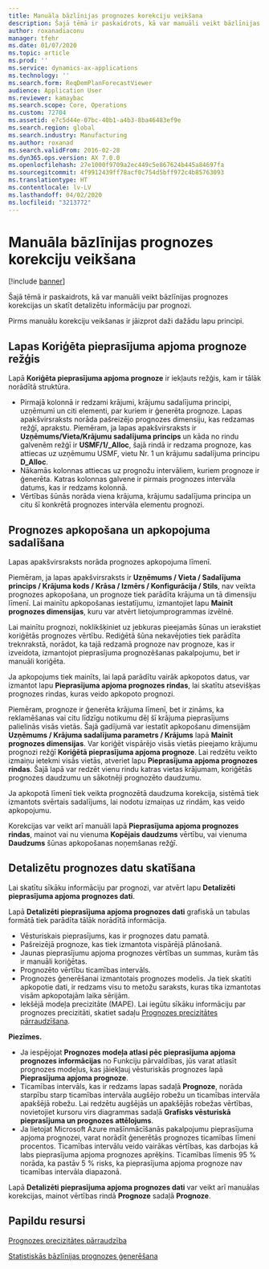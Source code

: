 ```yaml
---
title: Manuāla bāzlīnijas prognozes korekciju veikšana
description: Šajā tēmā ir paskaidrots, kā var manuāli veikt bāzlīnijas prognozes korekcijas un skatīt detalizētu informāciju par prognozi.
author: roxanadiaconu
manager: tfehr
ms.date: 01/07/2020
ms.topic: article
ms.prod: ''
ms.service: dynamics-ax-applications
ms.technology: ''
ms.search.form: ReqDemPlanForecastViewer
audience: Application User
ms.reviewer: kamaybac
ms.search.scope: Core, Operations
ms.custom: 72704
ms.assetid: e7c5d44e-07bc-40b1-a4b3-8ba46483ef9e
ms.search.region: global
ms.search.industry: Manufacturing
ms.author: roxanad
ms.search.validFrom: 2016-02-28
ms.dyn365.ops.version: AX 7.0.0
ms.openlocfilehash: 27e1000f9709a2ec449c5e867624b445a84697fa
ms.sourcegitcommit: 4f9912439ff78acf0c754d5bff972c4b85763093
ms.translationtype: HT
ms.contentlocale: lv-LV
ms.lasthandoff: 04/02/2020
ms.locfileid: "3213772"
---
```

# <a name="make-manual-adjustments-to-the-baseline-forecast"></a>Manuāla bāzlīnijas prognozes korekciju veikšana

[!include [banner](../includes/banner.md)]

Šajā tēmā ir paskaidrots, kā var manuāli veikt bāzlīnijas prognozes korekcijas un skatīt detalizētu informāciju par prognozi. 

Pirms manuālu korekciju veikšanas ir jāizprot daži dažādu lapu principi.

## <a name="grid-on-the-adjusted-demand-forecast-page"></a>Lapas Koriģēta pieprasījuma apjoma prognoze režģis
Lapā **Koriģēta pieprasījuma apjoma prognoze** ir iekļauts režģis, kam ir tālāk norādītā struktūra.

-   Pirmajā kolonnā ir redzami krājumi, krājumu sadalījuma principi, uzņēmumi un citi elementi, par kuriem ir ģenerēta prognoze. Lapas apakšvirsraksts norāda pašreizējo prognozes dimensiju, kas redzamas režģī, aprakstu. Piemēram, ja lapas apakšvirsraksts ir **Uzņēmums/Vieta/Krājumu sadalījuma princips** un kāda no rindu galvenēm režģī ir **USMF/1/\_Alloc**, šajā rindā ir redzama prognoze, kas attiecas uz uzņēmumu USMF, vietu Nr. 1 un krājumu sadalījuma principu **D\_Alloc**.
-   Nākamās kolonnas attiecas uz prognožu intervāliem, kuriem prognoze ir ģenerēta. Katras kolonnas galvene ir pirmais prognozes intervāla datums, kas ir redzams kolonnā.
-   Vērtības šūnās norāda viena krājuma, krājumu sadalījuma principa un citu šī konkrētā prognozes intervāla elementu prognozi.

## <a name="forecast-aggregation-and-de-aggregation"></a>Prognozes apkopošana un apkopojuma sadalīšana
Lapas apakšvirsraksts norāda prognozes apkopojuma līmenī. 

Piemēram, ja lapas apakšvirsraksts ir **Uzņēmums / Vieta / Sadalījuma princips / Krājuma kods / Krāsa / Izmērs / Konfigurācija / Stils**, nav veikta prognozes apkopošana, un prognoze tiek parādīta krājuma un tā dimensiju līmenī. Lai mainītu apkopošanas iestatījumu, izmantojiet lapu **Mainīt prognozes dimensijas**, kuru var atvērt lietojumprogrammas izvēlnē. 

Lai mainītu prognozi, noklikšķiniet uz jebkuras pieejamās šūnas un ierakstiet koriģētās prognozes vērtību. Rediģētā šūna nekavējoties tiek parādīta treknrakstā, norādot, ka tajā redzamā prognoze nav prognoze, kas ir izveidota, izmantojot pieprasījuma prognozēšanas pakalpojumu, bet ir manuāli koriģēta. 

Ja apkopojums tiek mainīts, lai lapā parādītu vairāk apkopotos datus, var izmantot lapu **Pieprasījuma apjoma prognozes rindas**, lai skatītu atsevišķas prognozes rindas, kuras veido apkopoto prognozi. 

Piemēram, prognoze ir ģenerēta krājuma līmenī, bet ir zināms, ka reklamēšanas vai citu līdzīgu notikumu dēļ šī krājuma pieprasījums palielinās visās vietās. Šajā gadījumā var iestatīt apkopošanu dimensijām **Uzņēmums / Krājuma sadalījuma parametrs / Krājums** lapā **Mainīt prognozes dimensijas**. Var koriģēt vispārējo visās vietās pieejamo krājumu prognozi režģī **Koriģētā pieprasījuma apjoma prognoze**. Lai redzētu veikto izmaiņu ietekmi visās vietās, atveriet lapu **Pieprasījuma apjoma prognozes rindas**. Šajā lapā var redzēt vienu rindu katras vietas krājumam, koriģētās prognozes daudzumu un sākotnēji prognozēto daudzumu. 

Ja apkopotā līmenī tiek veikta prognozētā daudzuma korekcija, sistēmā tiek izmantots svērtais sadalījums, lai nodotu izmaiņas uz rindām, kas veido apkopojumu. 

Korekcijas var veikt arī manuāli lapā **Pieprasījuma apjoma prognozes rindas**, mainot vai nu vienuma **Kopējais daudzums** vērtību, vai vienuma **Daudzums** šūnas apkopošanas noņemšanas režģī.

## <a name="viewing-details-of-the-forecast"></a>Detalizētu prognozes datu skatīšana
Lai skatītu sīkāku informāciju par prognozi, var atvērt lapu **Detalizēti pieprasījuma apjoma prognozes dati**. 

Lapā **Detalizēti pieprasījuma apjoma prognozes dati** grafiskā un tabulas formātā tiek parādīta tālāk norādītā informācija.

-   Vēsturiskais pieprasījums, kas ir prognozes datu pamatā.
-   Pašreizējā prognoze, kas tiek izmantota vispārējā plānošanā.
-   Jaunas pieprasījumu apjoma prognozes vērtības un summas, kurām tās ir manuāli koriģētas.
-   Prognozēto vērtību ticamības intervāls.
-   Prognozes ģenerēšanai izmantotais prognozes modelis. Ja tiek skatīti apkopotie dati, ir redzams visu to metožu saraksts, kuras tika izmantotas visām apkopotajām laika sērijām.
-   Iekšējā modeļa precizitāte (MAPE). Lai iegūtu sīkāku informāciju par prognozes precizitāti, skatiet sadaļu [Prognozes precizitātes pārraudzīšana](monitor-forecast-accuracy.md).

**Piezīmes.**

-   Ja iespējojat **Prognozes modeļa atlasi pēc pieprasījuma apjoma prognozes informācijas** no Funkciju pārvaldības, jūs varat atlasīt prognozes modeļus, kas jāiekļauj vēsturiskās prognozes lapā **Pieprasījuma apjoma prognoze**.
-   Ticamības intervāls, kas ir redzams lapas sadaļā **Prognoze**, norāda starpību starp ticamības intervāla augšējo robežu un ticamības intervāla apakšējā robežu. Lai redzētu augšējās un apakšējās robežas vērtības, novietojiet kursoru virs diagrammas sadaļā **Grafisks vēsturiskā pieprasījuma un prognozes attēlojums**.
-   Ja lietojat Microsoft Azure mašīnmācīšanās pakalpojumu pieprasījuma apjoma prognozei, varat norādīt ģenerētās prognozes ticamības līmeni procentos. Ticamības intervālu veido vairākas vērtības, kas darbojas kā labs pieprasījuma apjoma prognozes aprēķins. Ticamības līmenis 95 % norāda, ka pastāv 5 % risks, ka pieprasījuma apjoma prognoze nav ticamības intervāla diapazonā.

Lapā **Detalizēti pieprasījuma apjoma prognozes dati** var veikt arī manuālas korekcijas, mainot vērtības rindā **Prognoze** sadaļā **Prognoze**.

<a name="additional-resources"></a>Papildu resursi
--------

[Prognozes precizitātes pārraudzība](monitor-forecast-accuracy.md)

[Statistiskās bāzlīnijas prognozes ģenerēšana](generate-statistical-baseline-forecast.md)



